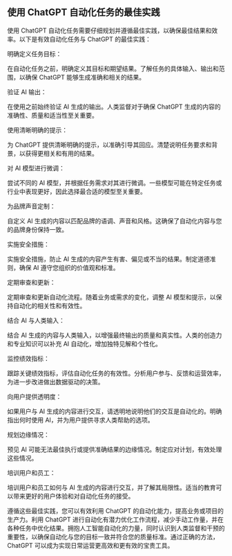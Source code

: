 ## 使用 ChatGPT 自动化任务的最佳实践

使用 ChatGPT 自动化任务需要仔细规划并遵循最佳实践，以确保最佳结果和效率。以下是有效自动化任务与 ChatGPT 的最佳实践：

明确定义任务目标：

在自动化任务之前，明确定义其目标和期望结果。了解任务的具体输入、输出和范围，以确保 ChatGPT 能够生成准确和相关的结果。

验证 AI 输出：

在使用之前始终验证 AI 生成的输出。人类监督对于确保 ChatGPT 生成的内容的准确性、质量和适当性至关重要。

使用清晰明确的提示：

为 ChatGPT 提供清晰明确的提示，以准确引导其回应。清楚说明任务要求和背景，以获得更相关和有用的结果。

对 AI 模型进行微调：

尝试不同的 AI 模型，并根据任务需求对其进行微调。一些模型可能在特定任务或行业中表现更好，因此选择最合适的模型至关重要。

为品牌声音定制：

自定义 AI 生成的内容以匹配品牌的语调、声音和风格。这确保了自动化内容与您的品牌身份保持一致。

实施安全措施：

实施安全措施，防止 AI 生成的内容产生有害、偏见或不当的结果。制定道德准则，确保 AI 遵守您组织的价值观和标准。

定期审查和更新：

定期审查和更新自动化流程。随着业务或需求的变化，调整 AI 模型和提示，以保持自动化的相关性和有效性。

结合 AI 与人类输入：

结合 AI 生成的内容与人类输入，以增强最终输出的质量和真实性。人类的创造力和专业知识可以补充 AI 自动化，增加独特见解和个性化。

监控绩效指标：

跟踪关键绩效指标，评估自动化任务的有效性。分析用户参与、反馈和运营效率，为进一步改进做出数据驱动的决策。

向用户提供透明度：

如果用户与 AI 生成的内容进行交互，请透明地说明他们的交互是自动化的。明确指出何时使用 AI，并为用户提供寻求人类帮助的选项。

规划边缘情况：

预见 AI 可能无法最佳执行或提供准确结果的边缘情况。制定应对计划，有效处理这些情况。

培训用户和员工：

培训用户和员工如何与 AI 生成的内容进行交互，并了解其局限性。适当的教育可以带来更好的用户体验和对自动化任务的接受。

遵循这些最佳实践，您可以有效利用 ChatGPT 的自动化能力，提高业务或项目的生产力。利用 ChatGPT 进行自动化有潜力优化工作流程，减少手动工作量，并在各种任务中优化结果。拥抱人工智能自动化的力量，同时认识到人类监督和干预的重要性，以确保自动化与您的目标一致并符合您的质量标准。通过正确的方法，ChatGPT 可以成为实现日常运营更高效和更有效的宝贵工具。

